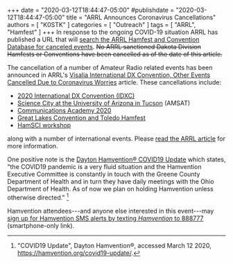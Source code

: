 +++
date = "2020-03-12T18:44:47-05:00"
#publishdate = "2020-03-12T18:44:47-05:00"
title = "ARRL Announces Coronavirus Cancellations"
authors = [ "K0STK" ]
categories = [ "Outreach" ]
tags = [ "ARRL", "Hamfest" ]
+++
In response to the ongoing COVID-19 situation ARRL has published a URL
that will
[search the ARRL Hamfest and Convention Database for canceled events](http://www.arrl.org/canceledHamfests.php).
<del>No ARRL sanctioned Dakota Division Hamfests or Conventions have been
cancelled as of the date of this article.</del>

The cancellation of a number of Amateur Radio related events has been announced in
ARRL's [Visalia International DX Convention, Other Events Cancelled Due to
Coronavirus Worries](http://www.arrl.org/news/visalia-international-dx-convention-other-events-cancelled-due-to-coronavirus-worries)
article. These cancellations include:

<!--more-->

* [2020 International DX Convention \(IDXC\)](http://www.dxconvention.org/)
* [Science City at the University of Arizona in Tucson](https://sciencecity.arizona.edu/) (AMSAT)
* [Communications Academy 2020](http://commacademy.org/)
* [Great Lakes Convention and Toledo Hamfest](http://www.tmrahamradio.org/)
* [HamSCI workshop](https://hamsci.org/hamsci2020)

along with a number of international events. Please [read the ARRL article](http://www.arrl.org/news/visalia-international-dx-convention-other-events-cancelled-due-to-coronavirus-worries) for more information.

One positive note is the [Dayton Hamvention&reg; COVID19
Update](https://hamvention.org/covid19-update/) which states, "the
COVID19 pandemic is a very fluid situation and the Hamvention Executive
Committee is constantly in touch with the Greene County Department of
Health and in turn they have daily meetings with the Ohio Department
of Health. As of now we plan on holding Hamvention unless otherwise
directed." [^1]

Hamvention attendees---and anyone else interested in this event---may
<a href="sms:888777;?&body=Hamvention" title="This link only works on smartphones!">sign up for Hamvention SMS alerts by texting *Hamvention* to 888777</a>
(smartphone-only link).


[^1]: "COVID19 Update", Dayton Hamvention&reg;, accessed March 12 2020, https://hamvention.org/covid19-update/.



